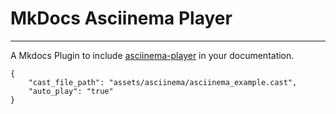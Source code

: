 # MkDocs Asciinema Player

---

A Mkdocs Plugin to include [asciinema-player](https://github.com/asciinema/asciinema-player) in your documentation.

```asciinema-player
{
    "cast_file_path": "assets/asciinema/asciinema_example.cast",
    "auto_play": "true"
}
```
